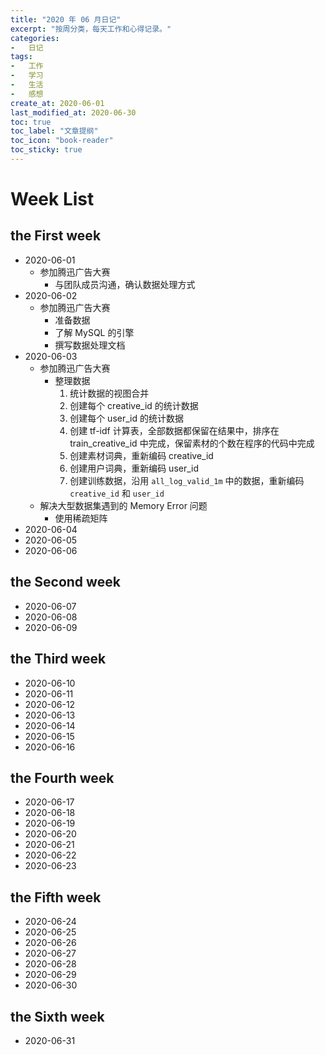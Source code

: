 ```yaml
---
title: "2020 年 06 月日记"
excerpt: "按周分类，每天工作和心得记录。"
categories:
-   日记
tags:
-   工作
-   学习
-   生活
-   感想
create_at: 2020-06-01
last_modified_at: 2020-06-30
toc: true
toc_label: "文章提纲"
toc_icon: "book-reader"
toc_sticky: true
---
```


# Week List

## the First week

-   2020-06-01
    -   参加腾迅广告大赛
        -   与团队成员沟通，确认数据处理方式
-   2020-06-02
    -   参加腾迅广告大赛
        -   准备数据
        -   了解 MySQL 的引擎
        -   撰写数据处理文档
-   2020-06-03
    -   参加腾迅广告大赛
        -   整理数据
            1.  统计数据的视图合并
            2.  创建每个 creative_id 的统计数据
            3.  创建每个 user_id 的统计数据
            4.  创建 tf-idf 计算表，全部数据都保留在结果中，排序在 train_creative_id 中完成，保留素材的个数在程序的代码中完成
            5.  创建素材词典，重新编码 creative_id
            6.  创建用户词典，重新编码 user_id
            7.  创建训练数据，沿用 `all_log_valid_1m` 中的数据，重新编码 `creative_id` 和 `user_id`
    -   解决大型数据集遇到的 Memory Error 问题
        -   使用稀疏矩阵
-   2020-06-04
-   2020-06-05
-   2020-06-06

## the Second week

-   2020-06-07
-   2020-06-08
-   2020-06-09

## the Third week

-   2020-06-10
-   2020-06-11
-   2020-06-12
-   2020-06-13
-   2020-06-14
-   2020-06-15
-   2020-06-16

## the Fourth week

-   2020-06-17
-   2020-06-18
-   2020-06-19
-   2020-06-20
-   2020-06-21
-   2020-06-22
-   2020-06-23

## the Fifth week

-   2020-06-24
-   2020-06-25
-   2020-06-26
-   2020-06-27
-   2020-06-28
-   2020-06-29
-   2020-06-30

## the Sixth week

-   2020-06-31
